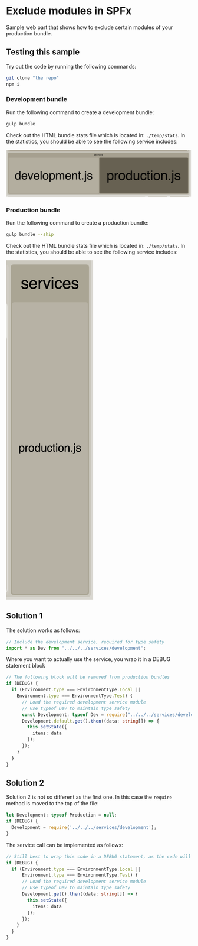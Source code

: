 # Exclude modules in SPFx

Sample web part that shows how to exclude certain modules of your production bundle.

## Testing this sample

Try out the code by running the following commands:

```bash
git clone "the repo"
npm i
```

### Development bundle

Run the following command to create a development bundle: 

```bash
gulp bundle
```

Check out the HTML bundle stats file which is located in: `./temp/stats`. In the statistics, you should be able to see the following service includes:

![Before](./assets/before.png)

### Production bundle

Run the following command to create a production bundle: 

```bash
gulp bundle --ship
```

Check out the HTML bundle stats file which is located in: `./temp/stats`. In the statistics, you should be able to see the following service includes:

![Before](./assets/after.png)


## Solution 1

The solution works as follows:

```TypeScript
// Include the development service, required for type safety
import * as Dev from "../../../services/development";
```

Where you want to actually use the service, you wrap it in a DEBUG statement block

```TypeScript
// The following block will be removed from production bundles
if (DEBUG) {
  if (Environment.type === EnvironmentType.Local ||
    Environment.type === EnvironmentType.Test) {
      // Load the required development service module
      // Use typeof Dev to maintain type safety
      const Development: typeof Dev = require("../../../services/development");
      Development.default.get().then((data: string[]) => {
        this.setState({
          items: data
        });
      });
    }
  }
}
```

## Solution 2

Solution 2 is not so different as the first one. In this case the `require` method is moved to the top of the file:

```TypeScript
let Development: typeof Production = null;
if (DEBUG) {
  Development = require('../../../services/development');
}
```

The service call can be implemented as follows:

```TypeScript
// Still best to wrap this code in a DEBUG statement, as the code will also get removed from the production bundle
if (DEBUG) {
  if (Environment.type === EnvironmentType.Local ||
      Environment.type === EnvironmentType.Test) {
      // Load the required development service module
      // Use typeof Dev to maintain type safety
      Development.get().then((data: string[]) => {
        this.setState({
          items: data
        });
      });
    }
  }
}
```
